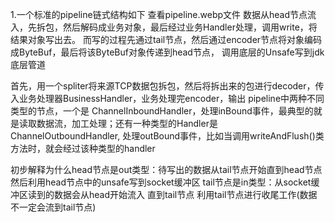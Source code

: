 1.一个标准的pipeline链式结构如下
查看pipeline.webp文件
数据从head节点流入，先拆包，然后解码成业务对象，最后经过业务Handler处理，调用write，将结果对象写出去。
而写的过程先通过tail节点，然后通过encoder节点将对象编码成ByteBuf，最后将该ByteBuf对象传递到head节点，
调用底层的Unsafe写到jdk底层管道

首先，用一个spliter将来源TCP数据包拆包，然后将拆出来的包进行decoder，传入业务处理器BusinessHandler，业务处理完encoder，输出
pipeline中两种不同类型的节点，一个是 ChannelInboundHandler，处理inBound事件，最典型的就是读取数据流，加工处理；还有一种类型的Handler是 ChannelOutboundHandler, 处理outBound事件，比如当调用writeAndFlush()类方法时，就会经过该种类型的handler

初步解释为什么head节点是out类型：待写出的数据从tail节点开始直到head节点 然后利用head节点中的unsafe写到socket缓冲区
            tail节点是in类型：从socket缓冲区读到的数据会从head开始流入 直到tail节点 利用tail节点进行收尾工作(数据不一定会流到tail节点)

